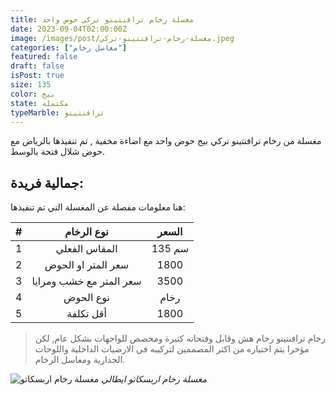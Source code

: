```yaml
---
title: مغسلة رخام ترافنتينو تركي حوض واحد
date: 2023-09-04T02:00:00Z
image: /images/post/مغسلة-رخام-تراقنتينو-تركي.jpeg
categories: ["مغاسل رخام"]
featured: false
draft: false
isPost: true
size: 135
color: بيج
state: مكتملة
typeMarble: ترافنتينو
---
```


مغسلة من رخام ترافنتينو تركي بيج حوض واحد مع اضاءة مخفية , تم تنفيذها بالرياض مع حوض شلال فتحة بالوسط.

## جمالية فريدة:

<Notice type="tip معلومات عن المغسلة">
  هنا معلومات مفصلة عن المغسلة التي تم تنفيذها:
</Notice>

| #   |       نوع الرخام        | السعر  |
| :-- | :---------------------: | :----: |
| 1   |      المقاس الفعلي      | 135 سم |
| 2   |   سعر المتر او الحوض    |  1800  |
| 3   | سعر المتر مع خشب ومرايا |  3500  |
| 4   |        نوع الحوض        |  رخام  |
| 5   |        أقل تكلفة        |  1800  |

> رخام ترافنتينو رخام هش وقابل وفتحاته كثيرة ومخصص للواجهات بشكل عام, لكن مؤخرا يتم اختياره من اكثر المصممين لتركيبه في الارضيات الداخلية واللوحات الجدارية ومغاسل الرخام.

![مغسلة رخام اربسكاتو](/images/post/مغسلة-رخام-اربسكاتو-حوض-واحد.jpg)
_مغسلة رخام اربسكاتو ايطالي_

